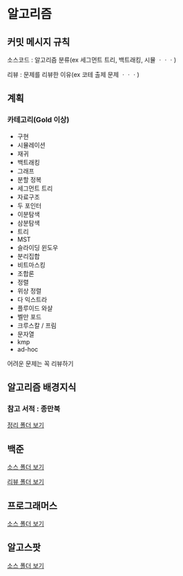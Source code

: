 # 알고리즘

## 커밋 메시지 규칙

소스코드 : 알고리즘 분류(ex 세그먼트 트리, 백트래킹, 시뮬 ㆍㆍㆍ)

리뷰 : 문제를 리뷰한 이유(ex 코테 출제 문제 ㆍㆍㆍ)

## 계획

### 카테고리(Gold 이상)

* 구현
* 시뮬레이션 
* 재귀
* 백트래킹
* 그래프
* 분할 정복
* 세그먼트 트리
* 자료구조
* 두 포인터
* 이분탐색
* 삼분탐색
* 트리
* MST
* 슬라이딩 윈도우
* 분리집합
* 비트마스킹
* 조합론
* 정렬
* 위상 정렬
* 다 익스트라 
* 플루이드 와샬
* 벨만 포드
* 크루스칼 / 프림
* 문자열
* kmp
* ad-hoc

어려운 문제는 꼭 리뷰하기

## 알고리즘 배경지식

### 참고 서적 : 종만북

[정리 폴더 보기]()

## 백준

[소스 폴더 보기](https://github.com/pia2011/Algoritm/tree/main/baekjoon/src)

[리뷰 폴더 보기](https://github.com/pia2011/Algoritm/tree/main/baekjoon/%EB%A6%AC%EB%B7%B0)

## 프로그래머스

[소스 폴더 보기]()

## 알고스팟

[소스 폴더 보기]()
